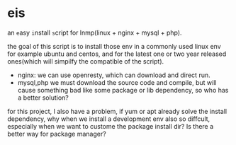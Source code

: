 # eis

an `e`asy `i`nstall `s`cript for lnmp(linux + nginx + mysql + php).

the goal of this script is to install those env in a commonly used linux env for example ubuntu and centos, and for the latest one or two year released ones(which will simpilfy the compatible of the script).

* nginx: we can use openresty, which can download and direct run.
* mysql,php we must download the source code and compile, but will cause something bad like some package or lib dependency, so who has a better solution?


for this project, I also have a problem, if yum or apt already solve the install dependency, why when we install a development env also so diffcult, especially when we want to custome the package install dir? Is there a better way for package manager?




